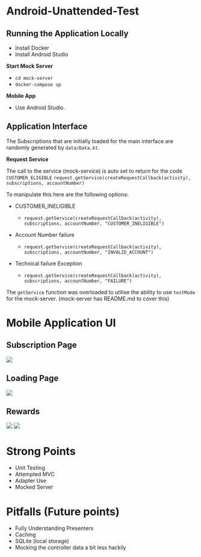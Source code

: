 # Android-Unattended-Test

## Running the Application Locally

- Install Docker
- Install Android Studio

**Start Mock Server**

- `cd mock-server`
- `docker-compose up`

**Mobile App**

- Use Android Studio.

## Application Interface

The Subscriptions that are initially loaded for the main interface are randomly generated by `data/Data.kt`.

**Request Service**

The call to the service (mock-service) is auto set to return for the code `CUSTOMER_ELIGIBLE`
`request.getService(createRequestCallback(activity), subscriptions, accountNumber)`

To manipulate this here are the following options:

- CUSTOMER_INELIGIBLE
  -  `request.getService(createRequestCallback(activity), subscriptions, accountNumber, "CUSTOMER_INELIGIBLE")`

- Account Number failure
  -  `request.getService(createRequestCallback(activity), subscriptions, accountNumber, "INVALID_ACCOUNT")`

- Technical failure Exception
  -  `request.getService(createRequestCallback(activity), subscriptions, accountNumber, "FAILURE")`

The `getService` function was overloaded to utilise the ability to use `testMode` for the mock-server. (mock-server has README.md to cover this)

# Mobile Application UI

## Subscription Page
<img src="docs/subscriptions.png" >

## Loading Page
<img src="docs/loading-page.png">

## Rewards

<img src="docs/rewards.png">
<img src="docs/more-rewards.png">


# Strong Points

- Unit Testing
- Attempted MVC
- Adapter Use
- Mocked Server

# Pitfalls (Future points)

- Fully Understanding Presenters
- Caching
- SQLite (local storage)
- Mocking the controller data a bit less hackily

